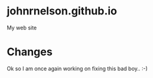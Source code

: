 # johnrnelson.github.io
My web site


# Changes

Ok so I am once again working on fixing this bad boy.. :-)